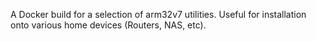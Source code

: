 A Docker build for a selection of arm32v7 utilities. Useful for installation onto various home devices (Routers, NAS, etc).